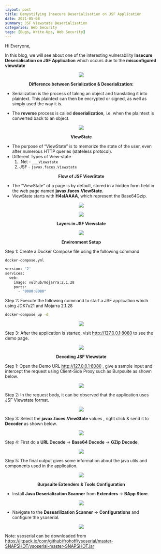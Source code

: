 ```yaml
---
layout: post
title: Demystifying Insecure Deserialisation on JSF Application
date: 2021-05-08
summary: JSF Viewstate Deserialisation
categories: Web Security
tags: [Bugs, Write-Ups, Web Security]
---
```


Hi Everyone,

In this blog, we will see about one of the interesting vulnerability **Insecure Deserialisation on JSF Application** which occurs due to the **misconfigured viewstate**

<p align="center">
  <img src="/images/deserialisation/desc1.png">
</p>

<p align="center"> <strong>Difference between Serialization & Deserialization:</strong></p>

* Serialization is the process of taking an object and translating it into plaintext. This plaintext can then be encrypted or signed, as well as simply used the way it is.

* The **reverse** process is called **deserialization**, i.e. when the plaintext is converted back to an object.

<p align="center">
  <img src="/images/deserialisation/desc2.png">
</p>

<p align="center"> <strong>ViewState</strong></p>

* The purpose of “ViewState” is to memorize the state of the user, even after numerous HTTP queries (stateless protocol).
* Different Types of View-state
  1. .Net - ``___Viewstate``
  2. JSF - ``javax.faces.Viewstate``    

<p align="center"> <strong>Flow of JSF ViewState</strong></p>

* The "ViewState" of a page is by default, stored in a hidden form field in the web page named **javax.faces.ViewState**.
* ViewState starts with **H4sIAAAA**, which represent the Base64Gzip.

<p align="center">
  <img src="/images/deserialisation/desc3.png">
</p>

<p align="center">
  <img src="/images/deserialisation/desc4.png">
</p>

<p align="center"> <strong>Layers in JSF Viewstate</strong></p>

<p align="center">
  <img src="/images/deserialisation/desc5.png">
</p>

<p align="center"><strong>Environment Setup</strong></p>

Step 1: Create a Docker Compose file using the following command 

`docker-compose.yml`

```bash
version: '2'
services:
  web:
    image: vulhub/mojarra:2.1.28
    ports:
      - "8080:8080"
```

Step 2: Execute the following command to start a JSF application which using JDK7u21 and Mojarra 2.1.28

```bash
docker-compose up -d
```
<p align="center">
  <img src="/images/deserialisation/desc6.png">
</p>

Step 3: After the application is started, visit http://127.0.0.1:8080 to see the demo page.

<p align="center">
  <img src="/images/deserialisation/desc7.png">
</p>

<p align="center"><strong>Decoding JSF Viewstate</strong></p>

Step 1: Open the Demo URL http://127.0.0.1:8080 , give a sample input and intercept the request using Client-Side Proxy such as Burpsuite as shown below.

<p align="center">
  <img src="/images/deserialisation/desc8.png">
</p>

Step 2: In the request body, it can be observed that the application uses JSF Viewstate format.

<p align="center">
  <img src="/images/deserialisation/desc9.png">
</p>

Step 3: Select the **javax.faces.ViewState** values , right click & send it to **Decoder** as shown below.

<p align="center">
  <img src="/images/deserialisation/desc10.png">
</p>

Step 4: First do a **URL Decode** -> **Base64 Decode** -> **GZip Decode**.

<p align="center">
  <img src="/images/deserialisation/desc11.png">
</p>

Step 5: The final output gives some information about the java utils and components used in the application.

<p align="center">
  <img src="/images/deserialisation/desc12.png">
</p>

<p align="center"><strong>Burpsuite Extenders & Tools Configuration</strong></p>

* Install **Java Deserialization Scanner** from **Extenders** -> **BApp Store**.

<p align="center">
  <img src="/images/deserialisation/desc13.png">
</p>

* Navigate to the **Desearilization Scanner** -> **Configurations** and configure the ysoserial.

<p align="center">
  <img src="/images/deserialisation/desc14.png">
</p>

Note: ysoserial can be downloaded from <https://jitpack.io/com/github/frohoff/ysoserial/master-SNAPSHOT/ysoserial-master-SNAPSHOT.jar>





